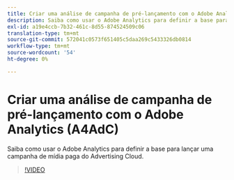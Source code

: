 ```yaml
---
title: Criar uma análise de campanha de pré-lançamento com o Adobe Analytics
description: Saiba como usar o Adobe Analytics para definir a base para lançar uma campanha de mídia paga do Advertising Cloud.
exl-id: a19e4ccb-7b32-461c-8d55-874524509c06
translation-type: tm+mt
source-git-commit: 572041c0573f651405c5daa269c5433326db0814
workflow-type: tm+mt
source-wordcount: '54'
ht-degree: 0%

---
```


# Criar uma análise de campanha de pré-lançamento com o Adobe Analytics (A4AdC)

Saiba como usar o Adobe Analytics para definir a base para lançar uma campanha de mídia paga do Advertising Cloud.

>[!VIDEO](https://video.tv.adobe.com/v/33501)
